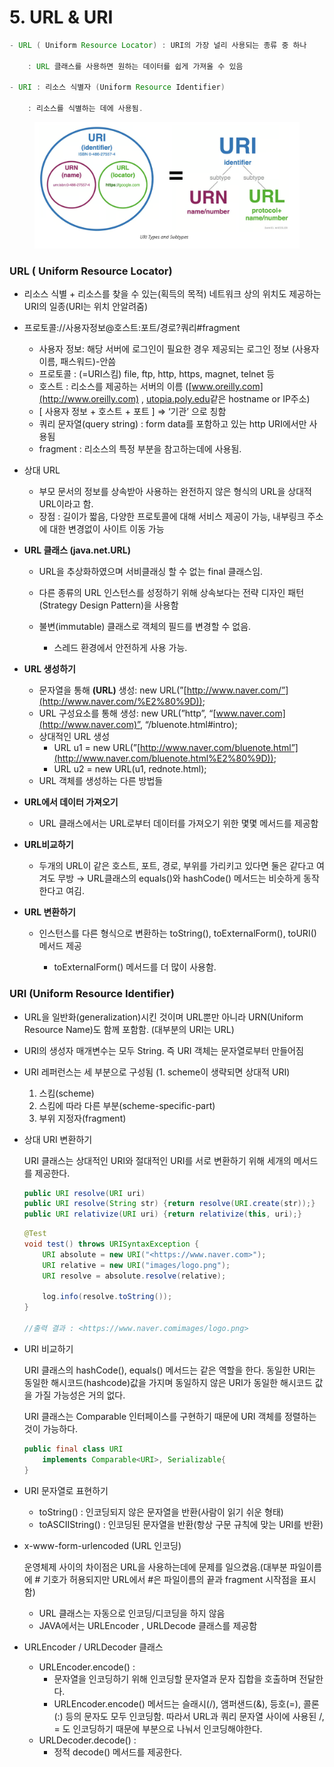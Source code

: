 # 5.  URL & URI

```java
- URL ( Uniform Resource Locator) : URI의 가장 널리 사용되는 종류 중 하나
    
    : URL 클래스를 사용하면 원하는 데이터를 쉽게 가져올 수 있음
    
- URI : 리소스 식별자 (Uniform Resource Identifier)
    
    : 리소스를 식별하는 데에 사용됨.
```

<figure><img src="../../.gitbook/assets/image (2).png" alt=""><figcaption></figcaption></figure>

### URL ( Uniform Resource Locator)&#x20;

* 리소스 식별 + 리소스를 찾을 수 있는(획득의 목적) 네트워크 상의 위치도 제공하는 URI의 일종(URI는 위치 안알려줌)



*   프로토콜://사용자정보@호스트:포트/경로?쿼리#fragment

    * 사용자 정보: 해당 서버에 로그인이 필요한 경우 제공되는 로그인 정보 (사용자 이름, 패스워드)-안씀
    * 프로토콜 : (=URI스킴) file, ftp, http, https, magnet, telnet 등
    * 호스트 : 리소스를 제공하는 서버의 이름 ([www.oreilly.com](http://www.oreilly.com) , [utopia.poly.edu](http://utopia.poly.edu)같은 hostname or IP주소)
    * \[ 사용자 정보 + 호스트 + 포트 ] ⇒ ‘기관’ 으로 칭함
    * 쿼리 문자열(query string) : form data를 포함하고 있는 http URI에서만 사용됨
    * fragment : 리소스의 특정 부분을 참고하는데에 사용됨.


*   상대 URL

    * 부모 문서의 정보를 상속받아 사용하는 완전하지 않은 형식의 URL을 상대적 URL이라고 함.
    * 장점 : 길이가 짧음, 다양한 프로토콜에 대해 서비스 제공이 가능, 내부링크 주소에 대한 변경없이 사이트 이동 가능


* **URL 클래스 (java.net.URL)**
  * URL을 추상화하였으며 서비클래싱 할 수 없는 final 클래스임.
  * 다른 종류의 URL 인스턴스를 성정하기 위해 상속보다는 전략 디자인 패턴(Strategy Design Pattern)을 사용함
  *   불변(immutable) 클래스로 객체의 필드를 변경할 수 없음.

      * 스레드 환경에서 안전하게 사용 가능.


*   **URL 생성하기**

    * 문자열을 통해 **(URL)** 생성: new URL(”[http://www.naver.com/”](http://www.naver.com/%E2%80%9D));
    * URL 구성요소를 통해 생성: new URL(”http”, “[www.naver.com](http://www.naver.com)”, “/bluenote.html#intro);
    * 상대적인 URL 생성
      * URL u1 = new URL(”[http://www.naver.com/bluenote.html”](http://www.naver.com/bluenote.html%E2%80%9D));
      * URL u2 = new URL(u1, rednote.html);
    * URL 객체를 생성하는 다른 방법들


*   **URL에서 데이터 가져오기**

    * URL 클래스에서는 URL로부터 데이터를 가져오기 위한 몇몇 메서드를 제공함


*   **URL비교하기**

    * 두개의 URL이 같은 호스트, 포트, 경로, 부위를 가리키고 있다면 둘은 같다고 여겨도 무방 → URL클래스의 equals()와 hashCode() 메서드는 비슷하게 동작한다고 여김.


* **URL 변환하기**
  *   인스턴스를 다른 형식으로 변환하는 toString(), toExternalForm(), toURI() 메서드 제공

      * toExternalForm() 메서드를 더 많이 사용함.



### URI (Uniform Resource Identifier)

* URL을 일반화(generalization)시킨 것이며 URL뿐만 아니라 URN(Uniform Resource Name)도 함께 포함함. (대부분의 URI는 URL)
* URI의 생성자 매개변수는 모두 String. 즉 URI 객체는 문자열로부터 만들어짐



*   URI 레퍼런스는 세 부분으로 구성됨 (1. scheme이 생략되면 상대적 URI)

    1. 스킴(scheme)
    2. 스킴에 따라 다른 부분(scheme-specific-part)
    3. 부위 지정자(fragment)


*   상대 URI 변환하기

    URI 클래스는 상대적인 URI와 절대적인 URI를 서로 변환하기 위해 세개의 메서드를 제공한다.

    ```java
    public URI resolve(URI uri)
    public URI resolve(String str) {return resolve(URI.create(str));}
    public URI relativize(URI uri) {return relativize(this, uri);}
    ```

    ```java
    @Test
    void test() throws URISyntaxException {
        URI absolute = new URI("<https://www.naver.com>");
        URI relative = new URI("images/logo.png");
        URI resolve = absolute.resolve(relative);

        log.info(resolve.toString());
    }

    //출력 결과 : <https://www.naver.comimages/logo.png>
    ```



*   URI 비교하기

    URI 클래스의 hashCode(), equals() 메서드는 같은 역할을 한다. 동일한 URI는 동일한 해시코드(hashcode)값을 가지며 동일하지 않은 URI가 동일한 해시코드 값을 가질 가능성은 거의 없다.

    URI 클래스는 Comparable 인터페이스를 구현하기 때문에 URI 객체를 정렬하는 것이 가능하다.

    ```java
    public final class URI
        implements Comparable<URI>, Serializable{
    }
    ```



* URI 문자열로 표현하기
  * toString() : 인코딩되지 않은 문자열을 반환(사람이 읽기 쉬운 형태)
  * toASCIIString() : 인코딩된 문자열을 반환(항상 구문 규칙에 맞는 URI를 반환)



*   x-www-form-urlencoded (URL 인코딩)

    운영체제 사이의 차이점은 URL을 사용하는데에 문제를 일으켰음.(대부분 파일이름에 # 기호가 허용되지만 URL에서 #은 파일이름의 끝과 fragment 시작점을 표시함)

    * URL 클래스는 자동으로 인코딩/디코딩을 하지 않음
    * JAVA에서는 URLEncoder , URLDecode 클래스를 제공함



* URLEncoder / URLDecoder 클래스
  * URLEncoder.encode() :
    * 문자열을 인코딩하기 위해 인코딩할 문자열과 문자 집합을 호출하며 전달한다.
    * URLEncoder.encode() 메서드는 슬래시(/), 앰퍼샌드(&), 등호(=), 콜론(:) 등의 문자도 모두 인코딩함. 따라서 URL과 쿼리 문자열 사이에 사용된 /, = 도 인코딩하기 때문에 부분으로 나눠서 인코딩해야한다.
  * URLDecoder.decode() :
    * 정적 decode() 메서드를 제공한다.

